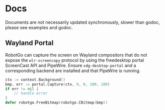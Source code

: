 # Docs

Documents are not necessarily updated synchronously, slower than godoc, please see examples and godoc.
## Wayland Portal

RobotGo can capture the screen on Wayland compositors that do not expose the
`wlr-screencopy` protocol by using the freedesktop portal ScreenCast API and
PipeWire. Ensure `xdg-desktop-portal` and a corresponding backend are installed
and that PipeWire is running.

```go
ctx := context.Background()
bmp, err := portal.Capture(ctx, 0, 0, 100, 100)
if err != nil {
    // handle error
}
defer robotgo.FreeBitmap(robotgo.CBitmap(bmp))
```

